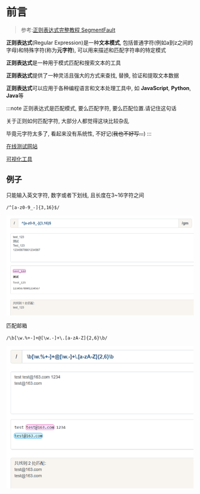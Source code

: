 # 前言

> 参考:[正则表达式完整教程 SegmentFault](//segmentfault.com/a/1190000040988916)

**正则表达式**(Regular Expression)是一种**文本模式**, 包括普通字符(例如a到z之间的字母)和特殊字符(称为**元字符**), 可以用来描述和匹配字符串的特定模式

**正则表达式**是一种用于模式匹配和搜索文本的工具

**正则表达式**提供了一种灵活且强大的方式来查找, 替换, 验证和提取文本数据

**正则表达式**可以应用于各种编程语言和文本处理工具中, 如 **JavaScript**, **Python**, **Java**等

:::note
正则表达式是匹配模式, 要么匹配字符, 要么匹配位置.请记住这句话

关于正则如何匹配字符, 大部分人都觉得这块比较杂乱

毕竟元字符太多了, 看起来没有系统性, 不好记(~~我也不好写...~~)
:::

[在线测试网站](//www.jyshare.com/front-end/854/)

[可视化工具](//www.jyshare.com/front-end/7625/)

## 例子

只能输入英文字符, 数字或者下划线, 且长度在3~16字符之间

`/^[a-z0-9_-]{3,16}$/`

![dad38b68bc511a2d4ee8c076930459526957e328](Assets/dad38b68bc511a2d4ee8c076930459526957e328.png)

匹配邮箱

`/\b[\w.%+-]+@[\w.-]+\.[a-zA-Z]{2,6}\b/`

![07b78f1f954e4b68925bbdbaca2092c52028e821](Assets/07b78f1f954e4b68925bbdbaca2092c52028e821.png)
